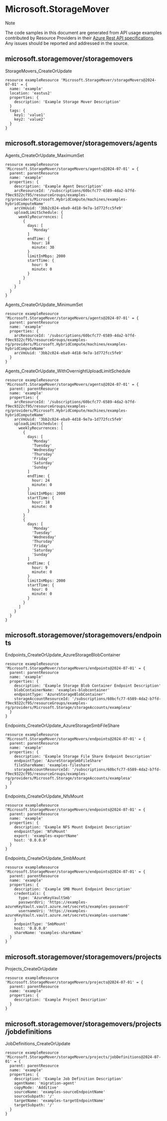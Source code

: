 # Microsoft.StorageMover
  
> [!NOTE]
> The code samples in this document are generated from API usage examples contributed by Resource Providers in their [Azure Rest API specifications](https://github.com/Azure/azure-rest-api-specs). Any issues should be reported and addressed in the source.


## microsoft.storagemover/storagemovers

StorageMovers_CreateOrUpdate
```bicep
resource exampleResource 'Microsoft.StorageMover/storageMovers@2024-07-01' = {
  name: 'example'
  location: 'eastus2'
  properties: {
    description: 'Example Storage Mover Description'
  }
  tags: {
    key1: 'value1'
    key2: 'value2'
  }
}
```

## microsoft.storagemover/storagemovers/agents

Agents_CreateOrUpdate_MaximumSet
```bicep
resource exampleResource 'Microsoft.StorageMover/storageMovers/agents@2024-07-01' = {
  parent: parentResource 
  name: 'example'
  properties: {
    description: 'Example Agent Description'
    arcResourceId: '/subscriptions/60bcfc77-6589-4da2-b7fd-f9ec9322cf95/resourceGroups/examples-rg/providers/Microsoft.HybridCompute/machines/examples-hybridComputeName'
    arcVmUuid: '3bb2c024-eba9-4d18-9e7a-1d772fcc5fe9'
    uploadLimitSchedule: {
      weeklyRecurrences: [
        {
          days: [
            'Monday'
          ]
          endTime: {
            hour: 18
            minute: 30
          }
          limitInMbps: 2000
          startTime: {
            hour: 9
            minute: 0
          }
        }
      ]
    }
  }
}
```

Agents_CreateOrUpdate_MinimumSet
```bicep
resource exampleResource 'Microsoft.StorageMover/storageMovers/agents@2024-07-01' = {
  parent: parentResource 
  name: 'example'
  properties: {
    arcResourceId: '/subscriptions/60bcfc77-6589-4da2-b7fd-f9ec9322cf95/resourceGroups/examples-rg/providers/Microsoft.HybridCompute/machines/examples-hybridComputeName'
    arcVmUuid: '3bb2c024-eba9-4d18-9e7a-1d772fcc5fe9'
  }
}
```

Agents_CreateOrUpdate_WithOvernightUploadLimitSchedule
```bicep
resource exampleResource 'Microsoft.StorageMover/storageMovers/agents@2024-07-01' = {
  parent: parentResource 
  name: 'example'
  properties: {
    arcResourceId: '/subscriptions/60bcfc77-6589-4da2-b7fd-f9ec9322cf95/resourceGroups/examples-rg/providers/Microsoft.HybridCompute/machines/examples-hybridComputeName'
    arcVmUuid: '3bb2c024-eba9-4d18-9e7a-1d772fcc5fe9'
    uploadLimitSchedule: {
      weeklyRecurrences: [
        {
          days: [
            'Monday'
            'Tuesday'
            'Wednesday'
            'Thursday'
            'Friday'
            'Saturday'
            'Sunday'
          ]
          endTime: {
            hour: 24
            minute: 0
          }
          limitInMbps: 2000
          startTime: {
            hour: 18
            minute: 0
          }
        }
        {
          days: [
            'Monday'
            'Tuesday'
            'Wednesday'
            'Thursday'
            'Friday'
            'Saturday'
            'Sunday'
          ]
          endTime: {
            hour: 9
            minute: 0
          }
          limitInMbps: 2000
          startTime: {
            hour: 0
            minute: 0
          }
        }
      ]
    }
  }
}
```

## microsoft.storagemover/storagemovers/endpoints

Endpoints_CreateOrUpdate_AzureStorageBlobContainer
```bicep
resource exampleResource 'Microsoft.StorageMover/storageMovers/endpoints@2024-07-01' = {
  parent: parentResource 
  name: 'example'
  properties: {
    description: 'Example Storage Blob Container Endpoint Description'
    blobContainerName: 'examples-blobcontainer'
    endpointType: 'AzureStorageBlobContainer'
    storageAccountResourceId: '/subscriptions/60bcfc77-6589-4da2-b7fd-f9ec9322cf95/resourceGroups/examples-rg/providers/Microsoft.Storage/storageAccounts/examplesa'
  }
}
```

Endpoints_CreateOrUpdate_AzureStorageSmbFileShare
```bicep
resource exampleResource 'Microsoft.StorageMover/storageMovers/endpoints@2024-07-01' = {
  parent: parentResource 
  name: 'example'
  properties: {
    description: 'Example Storage File Share Endpoint Description'
    endpointType: 'AzureStorageSmbFileShare'
    fileShareName: 'examples-fileshare'
    storageAccountResourceId: '/subscriptions/60bcfc77-6589-4da2-b7fd-f9ec9322cf95/resourceGroups/examples-rg/providers/Microsoft.Storage/storageAccounts/examplesa'
  }
}
```

Endpoints_CreateOrUpdate_NfsMount
```bicep
resource exampleResource 'Microsoft.StorageMover/storageMovers/endpoints@2024-07-01' = {
  parent: parentResource 
  name: 'example'
  properties: {
    description: 'Example NFS Mount Endpoint Description'
    endpointType: 'NfsMount'
    export: 'examples-exportName'
    host: '0.0.0.0'
  }
}
```

Endpoints_CreateOrUpdate_SmbMount
```bicep
resource exampleResource 'Microsoft.StorageMover/storageMovers/endpoints@2024-07-01' = {
  parent: parentResource 
  name: 'example'
  properties: {
    description: 'Example SMB Mount Endpoint Description'
    credentials: {
      type: 'AzureKeyVaultSmb'
      passwordUri: 'https://examples-azureKeyVault.vault.azure.net/secrets/examples-password'
      usernameUri: 'https://examples-azureKeyVault.vault.azure.net/secrets/examples-username'
    }
    endpointType: 'SmbMount'
    host: '0.0.0.0'
    shareName: 'examples-shareName'
  }
}
```

## microsoft.storagemover/storagemovers/projects

Projects_CreateOrUpdate
```bicep
resource exampleResource 'Microsoft.StorageMover/storageMovers/projects@2024-07-01' = {
  parent: parentResource 
  name: 'example'
  properties: {
    description: 'Example Project Description'
  }
}
```

## microsoft.storagemover/storagemovers/projects/jobdefinitions

JobDefinitions_CreateOrUpdate
```bicep
resource exampleResource 'Microsoft.StorageMover/storageMovers/projects/jobDefinitions@2024-07-01' = {
  parent: parentResource 
  name: 'example'
  properties: {
    description: 'Example Job Definition Description'
    agentName: 'migration-agent'
    copyMode: 'Additive'
    sourceName: 'examples-sourceEndpointName'
    sourceSubpath: '/'
    targetName: 'examples-targetEndpointName'
    targetSubpath: '/'
  }
}
```

